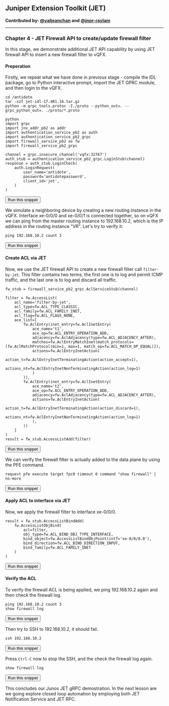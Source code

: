 ## Juniper Extension Toolkit (JET)

**Contributed by: [@valjeanchan](https://github.com/valjeanchan) and [@jnpr-raylam](https://github.com/jnpr-raylam)**

---

### Chapter 4 - JET Firewall API to create/update firewall filter

In this stage, we demonstrate additional JET API capability by using JET firewall API to insert a new firewall filter to vQFX.


#### Preperation
Firstly, we repeat what we have done in previous stage - compile the IDL package, go to Python interactive prompt, import the JET GPRC module, and then login to the vQFX.

```
cd /antidote
tar -xzf jet-idl-17.4R1.16.tar.gz
python -m grpc_tools.protoc -I./proto --python_out=. --grpc_python_out=. ./proto/*.proto

python
import grpc
import jnx_addr_pb2 as addr
import authentication_service_pb2 as auth
import authentication_service_pb2_grpc
import firewall_service_pb2 as fw
import firewall_service_pb2_grpc

channel = grpc.insecure_channel('vqfx:32767')
auth_stub = authentication_service_pb2_grpc.LoginStub(channel)
response = auth_stub.LoginCheck(
    auth.LoginRequest(
        user_name='antidote',
        password='antidotepassword',
        client_id='jet',
    )
)
```
<button type="button" class="btn btn-primary btn-sm" onclick="runSnippetInTab('linux', this)">Run this snippet</button>

We simulate a neighboring device by creating a new routing instance in the vQFX. Interface xe-0/0/0 and xe-0/0/1 is connected together, so on vQFX we can ping from the master routing instance to 192.168.10.2, which is the IP address in the routing instance "VR". Let's try to verify it:

```
ping 192.168.10.2 count 3
```
<button type="button" class="btn btn-primary btn-sm" onclick="runSnippetInTab('vqfx', this)">Run this snippet</button>

#### Create ACL via JET
Now, we use the JET firewall API to create a new firewall filter call `filter-by-jet`. This filter contains two terms, the first one is to log and permit ICMP traffic, and the last one is to log and discard all traffic.

```
fw_stub = firewall_service_pb2_grpc.AclServiceStub(channel)

filter = fw.AccessList(
    acl_name='filter-by-jet',
    acl_type=fw.ACL_TYPE_CLASSIC,
    acl_family=fw.ACL_FAMILY_INET,
    acl_flag=fw.ACL_FLAGS_NONE,
    ace_list=[
        fw.AclEntry(inet_entry=fw.AclInetEntry(
            ace_name='t1',
            ace_op=fw.ACL_ENTRY_OPERATION_ADD,
            adjacency=fw.AclAdjacency(type=fw.ACL_ADJACENCY_AFTER),
            matches=fw.AclEntryMatchInet(match_protocols=[fw.AclMatchProtocol(min=1, max=1, match_op=fw.ACL_MATCH_OP_EQUAL)]),
            actions=fw.AclEntryInetAction(
                action_t=fw.AclEntryInetTerminatingAction(action_accept=1),
                actions_nt=fw.AclEntryInetNonTerminatingAction(action_log=1)
            )
        )),
        fw.AclEntry(inet_entry=fw.AclInetEntry(
            ace_name='t2',
            ace_op=fw.ACL_ENTRY_OPERATION_ADD,
            adjacency=fw.AclAdjacency(type=fw.ACL_ADJACENCY_AFTER),
            actions=fw.AclEntryInetAction(
                action_t=fw.AclEntryInetTerminatingAction(action_discard=1),
                actions_nt=fw.AclEntryInetNonTerminatingAction(action_log=1)
            ),
        ))
    ]
)
result = fw_stub.AccessListAdd(filter)
```
<button type="button" class="btn btn-primary btn-sm" onclick="runSnippetInTab('linux', this)">Run this snippet</button>

We can verify the firewall filter is actually added to the data plane by using the PFE command.

```
request pfe execute target fpc0 timeout 0 command "show firewall" | no-more
```
<button type="button" class="btn btn-primary btn-sm" onclick="runSnippetInTab('vqfx', this)">Run this snippet</button>

#### Apply ACL to interface via JET
Now, we apply the firewall filter to interface xe-0/0/0.

```
result = fw_stub.AccessListBindAdd(
    fw.AccessListObjBind(
        acl=filter,
        obj_type=fw.ACL_BIND_OBJ_TYPE_INTERFACE,
        bind_object=fw.AccessListBindObjPoint(intf='xe-0/0/0.0'),
        bind_direction=fw.ACL_BIND_DIRECTION_INPUT,
        bind_family=fw.ACL_FAMILY_INET
    )
)
```
<button type="button" class="btn btn-primary btn-sm" onclick="runSnippetInTab('linux', this)">Run this snippet</button>


#### Verify the ACL

To verify the firewall ACL is being applied, we ping 192.168.10.2 again and then check the firewall log.

```
ping 192.168.10.2 count 3
show firewall log
```
<button type="button" class="btn btn-primary btn-sm" onclick="runSnippetInTab('vqfx', this)">Run this snippet</button>

Then try to SSH to 192.168.10.2, it should fail.

```
ssh 192.168.10.2
```
<button type="button" class="btn btn-primary btn-sm" onclick="runSnippetInTab('vqfx', this)">Run this snippet</button>

Press `Ctrl-C` now to stop the SSH, and the check the firewall log again.

```
show firewall log
```
<button type="button" class="btn btn-primary btn-sm" onclick="runSnippetInTab('vqfx', this)">Run this snippet</button>

This concludes our Junos JET gRPC demostration. In the next lesson are we going explore closed loop automation by employing both JET Notification Service and JET RPC.
